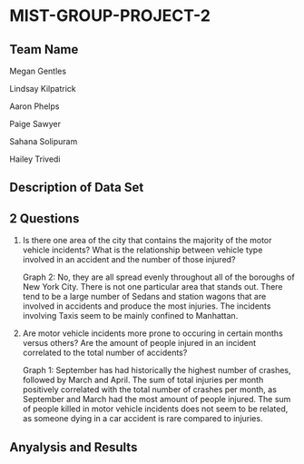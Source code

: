 # MIST-GROUP-PROJECT-2

## Team Name

Megan Gentles

Lindsay Kilpatrick

Aaron Phelps

Paige Sawyer

Sahana Solipuram

Hailey Trivedi



## Description of Data Set


## 2 Questions
1. Is there one area of the city that contains the majority of the motor vehicle incidents? What is the relationship between vehicle type involved in an accident and the number of those injured?

    Graph 2: No, they are all spread evenly throughout all of the boroughs of New York City. There is not one particular     area that stands out. There tend to be a large number of Sedans and station wagons that are involved in accidents        and produce the most injuries. The incidents involving Taxis seem to be mainly confined to Manhattan.

2. Are motor vehicle incidents more prone to occuring in certain months versus others? Are the amount of people injured in an incident correlated to the total number of accidents?

   Graph 1: September has had historically the highest number of crashes, followed by March and April. The sum of total     injuries per month positively correlated with the total number of crashes per month, as September and March had the      most amount of people injured. The sum of people killed in motor vehicle incidents does not seem to be related, as       someone dying in a car accident is rare compared to injuries.

## Anyalysis and Results

